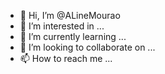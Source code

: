 - 👋 Hi, I’m @ALineMourao
- 👀 I’m interested in ...
- 🌱 I’m currently learning ...
- 💞️ I’m looking to collaborate on ...
- 📫 How to reach me ...

<!---
ALineMourao/ALineMourao is a ✨ special ✨ repository because its `README.md` (this file) appears on your GitHub profile.
You can click the Preview link to take a look at your changes.
--->
